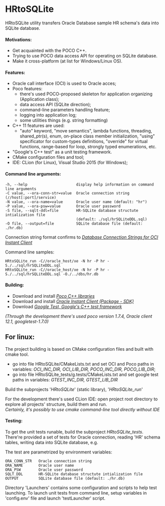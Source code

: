# HRtoSQLite
HRtoSQLite utility transfers Oracle Database sample HR schema's data into SQLite database.




#### Motivations:

- Get acquainted with the POCO C++. 
- Trying to use POCO data access API for operating on SQLite database.
- Make it cross-platform (at list for Windows/Linux OS).
 
 
 #### Features:
 
 - Oracle call interface (OCI) is used to Oracle acces;
 - Poco features:
    - there's used POCO-proposed skeleton for application organizing (Application class); 
    - data access API (SQLite direction);
    - command-line parameters handling feature;
    - logging into application log;
    - some utilities things (e.g. string formatting)
 - C++ 11 features are used:
    - "auto" keyword, "move semantics", lambda functions, threading,
     shared_ptr(s), enum, on-place class member initialization, 
     "using" specificator for custom-types definitions, 
     "override" for virtual functions, range-based for loop, 
     strongly typed enumerations, etc.
  - "Google's C++ test" as a unit testing framework.
  - CMake configuration files and tool;
  - IDE: CLion (for Linux), Visual Studio 2015 (for Windows);

  
 #### Command line arguments:

```
-h, --help                      display help information on command line arguments  
-C value, --ora-conn-str=value  Oracle connection string   (//host[:port]/service)  
-N value, --ora-name=value      Oracle user name (default: "hr")  
-P value, --ora-psw=value       Oracle user password  
-S file, --sqlt-ddl=file        HR-SQLite database structute intialization file  
                                (default: ./sql/hrSQLiteDDL.sql)  
-O file, --output=file          SQLite database file (default: ./hr.db)  
```

Connection string format confirms to  [*Database Connection Strings for OCI Instant Client*](http://docs.oracle.com/database/121/LNOCI/oci01int.htm#LNOCI16167)

Command line samples:

```
HRtoSQLite_run -C//oracle_host/xe -N hr -P hr -S./../sql/hrSQLiteDDL.sql
HRtoSQLite_run -C//oracle_host/xe -N hr -P hr -S./../sql/hrSQLiteDDL.sql -O./../dbs/hr.db
```



#### Building:

- Download and install [*Poco C++ libraries*](https://pocoproject.org/download/)
- Download and install [*Oracle Instant Client (Package - SDK)*](http://www.oracle.com/technetwork/database/features/instant-client/index-097480.html)
- Download [*Google Test, Google's C++ test framework*](https://github.com/google/googletest) 

 *(Through the development there's used poco version 1.7.4, Oracle client 12.1, googletest-1.7.0)*

 For linux:
 ----------------------------------------------------------------------------------
 The project building is based on CMake configuration files and built with cmake tool.  
 
 - go into file HRtoSQLite/CMakeLists.txt and set OCI and Poco paths in variables: *OCI_INC_DIR, OCI_LIB_DIR, POCO_INC_DIR, POCO_LIB_DIR*;
 - go into file HRtoSQLite_tests/g.tests/CMakeLists.txt and set google test paths in variables: *GTEST_INC_DIR, GTEST_LIB_DIR*

 Build the subprojects '*HRtoSQLite*' (static library), '*HRtoSQLite_run*' 

 For the development there's used CLion IDE: open project root directory to explore all projects' structure, build them and run.  
 *Certainly, it's possibly to use cmake command-line tool directly without IDE*



#### Testing:

To get the unit tests runable, build the subproject *HRtoSQLite_tests*.  
There're provided a set of tests for Oracle connection, reading 'HR' schema tables, writing data into SQLite database, e.g.

The test are parametrized by environment variables:

```
ORA_CONN_STR   Oracle connection string
ORA_NAME       Oracle user name
ORA_PSW        Oracle user password 
SQLT_DDL       HR-SQLite database structute intialization file
OUTPUT         SQLite database file (default: ./hr.db)
```
Directory 'Launchers' contains some configuration and scripts to help test launching.
To launch unit tests from command line, setup variables in 'config.env' file and launch 'testLauncher' script.  





     
 
